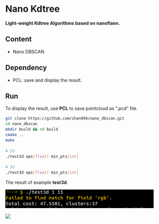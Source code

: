 # Nano Kdtree
**Light-weight Kdtree Algorithms based on nanoflann.**

## Content
- Nano DBSCAN

## Dependency

- PCL: save and display the result.

## Run

To display the result, use **PCL** to save pointcloud as ".pcd" file.

```bash
git clone https://github.com/zhan994/nano_dbscan.git
cd nano_dbscan
mkdir build && cd build
cmake ..
make

# 2d
./test2d eps[float] min_pts[int] 

# 3d
./test3d eps[float] min_pts[int] 
```

The result of example **test3d**.

![](imgs/test_nano_dbscan_3d.png)

![](imgs/test_nano_dbscan_3d.gif)
